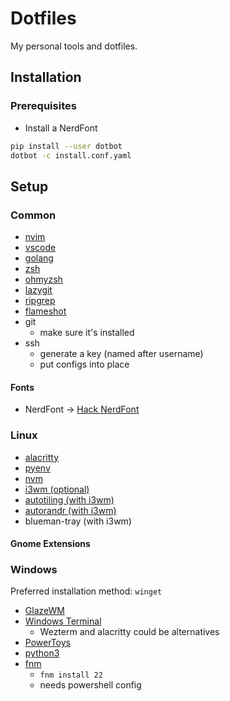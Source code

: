 # Dotfiles

My personal tools and dotfiles.

## Installation

### Prerequisites

- Install a NerdFont

```bash
pip install --user dotbot
dotbot -c install.conf.yaml
```

## Setup

### Common

- [nvim](https://github.com/neovim/neovim)
- [vscode](https://code.visualstudio.com/)
- [golang](https://go.dev/)
- [zsh](https://www.zsh.org/)
- [ohmyzsh](https://ohmyz.sh/)
- [lazygit](https://github.com/jesseduffield/lazygit)
- [ripgrep](https://github.com/BurntSushi/ripgrep)
- [flameshot](https://flameshot.org/)
- git
  - make sure it's installed
- ssh
  - generate a key (named after username)
  - put configs into place

#### Fonts

- NerdFont -> [Hack NerdFont](https://www.nerdfonts.com/font-downloads)

### Linux

- [alacritty](https://alacritty.org/)
- [pyenv](https://github.com/pyenv/pyenv)
- [nvm](https://github.com/nvm-sh/nvm)
- [i3wm (optional)](https://i3wm.org/)
- [autotiling (with i3wm)](https://github.com/nwg-piotr/autotiling)
- [autorandr (with i3wm)](https://github.com/phillipberndt/autorandr)
- blueman-tray (with i3wm)

#### Gnome Extensions

<!-- TODO: Add extension information -->

### Windows

<!-- TODO: Add Powershell config to git and link it. -->

Preferred installation method: `winget`

- [GlazeWM](https://github.com/glzr-io/glazewm)
- [Windows Terminal](https://learn.microsoft.com/en-us/windows/terminal/install)
  - Wezterm and alacritty could be alternatives
- [PowerToys](https://learn.microsoft.com/en-us/windows/powertoys/)
- [python3](https://www.python.org/)
- [fnm](https://github.com/Schniz/fnm)
  - `fnm install 22`
  - needs powershell config
